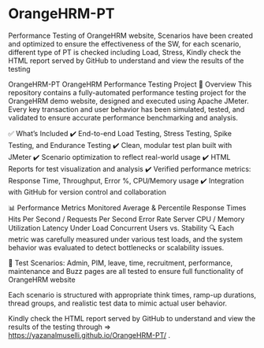 # OrangeHRM-PT
Performance Testing of OrangeHRM website, Scenarios have been created and optimized to ensure the effectiveness of the SW, for each scenario, different type of PT is checked including Load, Stress, Kindly check the HTML report served by GitHub to understand and view the results of the testing


OrangeHRM-PT
OrangeHRM Performance Testing Project
🚀 Overview
This repository contains a fully-automated performance testing project for the OrangeHRM demo website, designed and executed using Apache JMeter. Every key transaction and user behavior has been simulated, tested, and validated to ensure accurate performance benchmarking and analysis.

✅ What’s Included
✔️ End-to-end Load Testing, Stress Testing, Spike Testing, and Endurance Testing
✔️ Clean, modular test plan built with JMeter
✔️ Scenario optimization to reflect real-world usage
✔️ HTML Reports for test visualization and analysis
✔️ Verified performance metrics: Response Time, Throughput, Error %, CPU/Memory usage
✔️ Integration with GitHub for version control and collaboration

📊 Performance Metrics Monitored
Average & Percentile Response Times
Hits Per Second / Requests Per Second
Error Rate
Server CPU / Memory Utilization
Latency Under Load
Concurrent Users vs. Stability
🔍 Each metric was carefully measured under various test loads, and the system behavior was evaluated to detect bottlenecks or scalability issues.

🎯 Test Scenarios:
Admin, PIM, leave, time, recruitment, performance, maintenance and Buzz pages are all tested to ensure full functionality of OrangeHRM website 

Each scenario is structured with appropriate think times, ramp-up durations, thread groups, and realistic test data to mimic actual user behavior.

Kindly check the HTML report served by GitHub to understand and view the results of the testing through => 
https://yazanalmuselli.github.io/OrangeHRM-PT/ .
